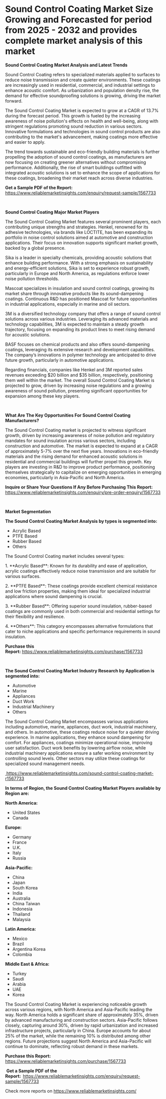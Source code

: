 <p><h1>Sound Control Coating Market Size Growing and Forecasted for period from 2025 - 2032 and provides complete market analysis of this market</h1></p><p><strong>Sound Control Coating Market Analysis and Latest Trends</strong></p>
<p><p>Sound Control Coating refers to specialized materials applied to surfaces to reduce noise transmission and create quieter environments. These coatings are increasingly used in residential, commercial, and industrial settings to enhance acoustic comfort. As urbanization and population density rise, the demand for effective soundproofing solutions is growing, driving the market forward.</p><p>The Sound Control Coating Market is expected to grow at a CAGR of 13.7% during the forecast period. This growth is fueled by the increasing awareness of noise pollution's effects on health and well-being, along with stringent regulations promoting sound reduction in various sectors. Innovative formulations and technologies in sound control products are also contributing to the market's advancement, making coatings more effective and easier to apply. </p><p>The trend towards sustainable and eco-friendly building materials is further propelling the adoption of sound control coatings, as manufacturers are now focusing on creating greener alternatives without compromising performance. Additionally, the rise of smart buildings outfitted with integrated acoustic solutions is set to enhance the scope of applications for these coatings, broadening their market reach across diverse industries.</p></p>
<p><strong>Get a Sample PDF of the Report:&nbsp;</strong> <a href="https://www.reliablemarketinsights.com/enquiry/request-sample/1567733?utm_campaign=3559&utm_medium=2&utm_source=Github&utm_content=ia&utm_term=23032025&utm_id=sound-control-coating">https://www.reliablemarketinsights.com/enquiry/request-sample/1567733</a></p>
<p>&nbsp;</p>
<p><strong>Sound Control Coating Major Market Players</strong></p>
<p><p>The Sound Control Coating Market features several prominent players, each contributing unique strengths and strategies. Henkel, renowned for its adhesive technologies, via brands like LOCTITE, has been expanding its portfolio in noise control solutions aimed at automotive and construction applications. Their focus on innovation supports significant market growth, backed by a global presence.</p><p>Sika is a leader in specialty chemicals, providing acoustic solutions that enhance building performance. With a strong emphasis on sustainability and energy-efficient solutions, Sika is set to experience robust growth, particularly in Europe and North America, as regulations enforce lower noise pollution thresholds. </p><p>Mascoat specializes in insulation and sound control coatings, growing its market share through innovative products like its sound-dampening coatings. Continuous R&D has positioned Mascoat for future opportunities in industrial applications, especially in marine and oil sectors.</p><p>3M is a diversified technology company that offers a range of sound control solutions across various industries. Leveraging its advanced materials and technology capabilities, 3M is expected to maintain a steady growth trajectory, focusing on expanding its product lines to meet rising demand for acoustic solutions.</p><p>BASF focuses on chemical products and also offers sound-dampening coatings, leveraging its extensive research and development capabilities. The company’s innovations in polymer technology are anticipated to drive future growth, particularly in automotive applications.</p><p>Regarding financials, companies like Henkel and 3M reported sales revenues exceeding $20 billion and $35 billion, respectively, positioning them well within the market. The overall Sound Control Coating Market is projected to grow, driven by increasing noise regulations and a growing awareness of sound pollution, presenting significant opportunities for expansion among these key players.</p></p>
<p>&nbsp;</p>
<p><strong>What Are The Key Opportunities For Sound Control Coating Manufacturers?</strong></p>
<p><p>The Sound Control Coating market is projected to witness significant growth, driven by increasing awareness of noise pollution and regulatory mandates for sound insulation across various sectors, including construction and automotive. The market is expected to expand at a CAGR of approximately 5-7% over the next five years. Innovations in eco-friendly materials and the rising demand for enhanced acoustic solutions in residential and commercial buildings will further propel this growth. Key players are investing in R&D to improve product performance, positioning themselves strategically to capitalize on emerging opportunities in emerging economies, particularly in Asia-Pacific and North America.</p></p>
<p><strong>Inquire or Share Your Questions If Any Before Purchasing This Report:</strong> <a href="https://www.reliablemarketinsights.com/enquiry/pre-order-enquiry/1567733?utm_campaign=3559&utm_medium=2&utm_source=Github&utm_content=ia&utm_term=23032025&utm_id=sound-control-coating">https://www.reliablemarketinsights.com/enquiry/pre-order-enquiry/1567733</a></p>
<p>&nbsp;</p>
<p><strong>Market Segmentation</strong></p>
<p><strong>The Sound Control Coating Market Analysis by types is segmented into:</strong></p>
<p><ul><li>Acrylic Based</li><li>PTFE Based</li><li>Rubber Based</li><li>Others</li></ul></p>
<p><p>The Sound Control Coating market includes several types: </p><p>1. **Acrylic Based**: Known for its durability and ease of application, acrylic coatings effectively reduce noise transmission and are suitable for various surfaces.</p><p>2. **PTFE Based**: These coatings provide excellent chemical resistance and low friction properties, making them ideal for specialized industrial applications where sound dampening is crucial.</p><p>3. **Rubber Based**: Offering superior sound insulation, rubber-based coatings are commonly used in both commercial and residential settings for their flexibility and resilience.</p><p>4. **Others**: This category encompasses alternative formulations that cater to niche applications and specific performance requirements in sound insulation.</p></p>
<p><strong>Purchase this Report:&nbsp;</strong><a href="https://www.reliablemarketinsights.com/purchase/1567733?utm_campaign=3559&utm_medium=2&utm_source=Github&utm_content=ia&utm_term=23032025&utm_id=sound-control-coating">https://www.reliablemarketinsights.com/purchase/1567733</a></p>
<p>&nbsp;</p>
<p><strong>The Sound Control Coating Market Industry Research by Application is segmented into:</strong></p>
<p><ul><li>Automotive</li><li>Marine</li><li>Appliances</li><li>Duct Work</li><li>Industrial Machinery</li><li>Others</li></ul></p>
<p><p>The Sound Control Coating Market encompasses various applications including automotive, marine, appliances, duct work, industrial machinery, and others. In automotive, these coatings reduce noise for a quieter driving experience. In marine applications, they enhance sound dampening for comfort. For appliances, coatings minimize operational noise, improving user satisfaction. Duct work benefits by lowering airflow noise, while industrial machinery applications ensure a safer working environment by controlling sound levels. Other sectors may utilize these coatings for specialized sound management needs.</p></p>
<p><a href="https://www.reliablemarketinsights.com/sound-control-coating-market-r1567733?utm_campaign=3559&utm_medium=2&utm_source=Github&utm_content=ia&utm_term=23032025&utm_id=sound-control-coating">&nbsp;https://www.reliablemarketinsights.com/sound-control-coating-market-r1567733</a></p>
<p><strong>In terms of Region, the Sound Control Coating Market Players available by Region are:</strong></p>
<p>
    <p> <strong> North America: </strong>
        <ul>
            <li>United States</li>
            <li>Canada</li>
        </ul>
        </p> 
    <p> <strong> Europe: </strong>
        <ul>
            <li>Germany</li>
            <li>France</li>
            <li>U.K.</li>
            <li>Italy</li>
            <li>Russia</li>
        </ul>
        </p> 
    <p> <strong> Asia-Pacific: </strong>
        <ul>
            <li>China</li>
            <li>Japan</li>
            <li>South Korea</li>
            <li>India</li>
            <li>Australia</li>
            <li>China Taiwan</li>
            <li>Indonesia</li>
            <li>Thailand</li>
            <li>Malaysia</li>
        </ul>
        </p> 
    <p> <strong> Latin America: </strong>
        <ul>
            <li>Mexico</li>
            <li>Brazil</li>
            <li>Argentina Korea</li>
            <li>Colombia</li>
        </ul>
        </p> 
    <p> <strong> Middle East & Africa: </strong>
        <ul>
            <li>Turkey</li>
            <li>Saudi</li>
            <li>Arabia</li>
            <li>UAE</li>
            <li>Korea</li>
        </ul>
    </p>
    </p>
<p><p>The Sound Control Coating Market is experiencing noticeable growth across various regions, with North America and Asia-Pacific leading the way. North America holds a significant share of approximately 35%, driven by advanced manufacturing and construction sectors. Asia-Pacific follows closely, capturing around 30%, driven by rapid urbanization and increased infrastructure projects, particularly in China. Europe accounts for about 25% of the market, while the remaining 10% is distributed among other regions. Future projections suggest North America and Asia-Pacific will continue to dominate, reflecting robust demand in these markets.</p></p>
<p><strong>Purchase this Report: </strong><a href="https://www.reliablemarketinsights.com/purchase/1567733?utm_campaign=3559&utm_medium=2&utm_source=Github&utm_content=ia&utm_term=23032025&utm_id=sound-control-coating">https://www.reliablemarketinsights.com/purchase/1567733</a></p>
<p>&nbsp;<strong>Get a Sample PDF of the Report:&nbsp;&nbsp;</strong><a href="https://www.reliablemarketinsights.com/enquiry/request-sample/1567733?utm_campaign=3559&utm_medium=2&utm_source=Github&utm_content=ia&utm_term=23032025&utm_id=sound-control-coating">https://www.reliablemarketinsights.com/enquiry/request-sample/1567733</a></p>
<p><strong></strong></p>
<p>Check more reports on <a href="https://www.reliablemarketinsights.com/?utm_campaign=3559&utm_medium=2&utm_source=Github&utm_content=ia&utm_term=23032025&utm_id=sound-control-coating">https://www.reliablemarketinsights.com/</a></p>